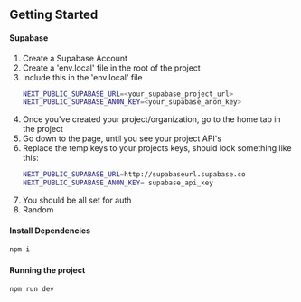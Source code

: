 ## Getting Started


#### Supabase
1) Create a Supabase Account
2) Create a 'env.local' file in the root of the project
3) Include this in the 'env.local' file
    ```bash
    NEXT_PUBLIC_SUPABASE_URL=<your_supabase_project_url>
    NEXT_PUBLIC_SUPABASE_ANON_KEY=<your_supabase_anon_key>
    ```
4) Once you've created your project/organization, go to the home tab in the project
5) Go down to the page, until you see your project API's
6) Replace the temp keys to your projects keys, should look something like this:
    ```bash
    NEXT_PUBLIC_SUPABASE_URL=http://supabaseurl.supabase.co
    NEXT_PUBLIC_SUPABASE_ANON_KEY= supabase_api_key
    ```
7) You should be all set for auth
8) Random




#### Install Dependencies
```bash
npm i
```
#### Running the project
```bash
npm run dev
```
